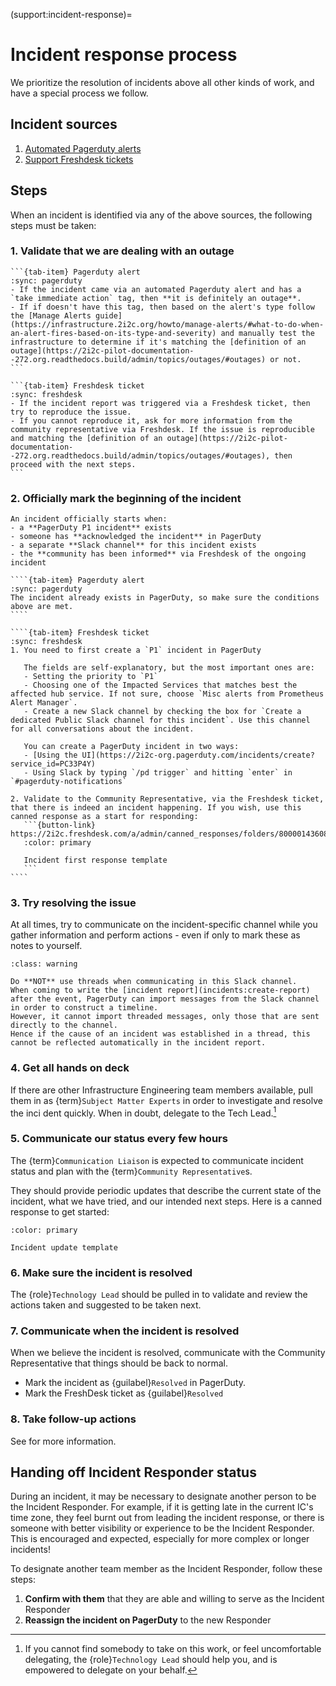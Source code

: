 (support:incident-response)=
# Incident response process

We prioritize the resolution of incidents above all other kinds of work, and have a special process we follow.

## Incident sources

1. [Automated Pagerduty alerts](https://infrastructure.2i2c.org/topic/monitoring-alerting/alerting)
2. [Support Freshdesk tickets](support:index)

## Steps
When an incident is identified via any of the above sources, the following steps must be taken:

### 1. Validate that we are dealing with an outage
   ````{tab-set}
   ```{tab-item} Pagerduty alert
   :sync: pagerduty
   - If the incident came via an automated Pagerduty alert and has a `take immediate action` tag, then **it is definitely an outage**.
   - If if doesn't have this tag, then based on the alert's type follow the [Manage Alerts guide](https://infrastructure.2i2c.org/howto/manage-alerts/#what-to-do-when-an-alert-fires-based-on-its-type-and-severity) and manually test the infrastructure to determine if it's matching the [definition of an outage](https://2i2c-pilot-documentation--272.org.readthedocs.build/admin/topics/outages/#outages) or not.
   ```

   ```{tab-item} Freshdesk ticket
   :sync: freshdesk
   - If the incident report was triggered via a Freshdesk ticket, then try to reproduce the issue.
   - If you cannot reproduce it, ask for more information from the community representative via Freshdesk. If the issue is reproducible and matching the [definition of an outage](https://2i2c-pilot-documentation--272.org.readthedocs.build/admin/topics/outages/#outages), then proceed with the next steps.
   ```
   ````

### 2. Officially mark the beginning of the incident
   ```{important}
   An incident officially starts when:
   - a **PagerDuty P1 incident** exists
   - someone has **acknowledged the incident** in PagerDuty
   - a separate **Slack channel** for this incident exists
   - the **community has been informed** via Freshdesk of the ongoing incident
   ```

   `````{tab-set}
   ````{tab-item} Pagerduty alert
   :sync: pagerduty
   The incident already exists in PagerDuty, so make sure the conditions above are met.
   ````

   ````{tab-item} Freshdesk ticket
   :sync: freshdesk
   1. You need to first create a `P1` incident in PagerDuty

      The fields are self-explanatory, but the most important ones are:
      - Setting the priority to `P1`
      - Choosing one of the Impacted Services that matches best the affected hub service. If not sure, choose `Misc alerts from Prometheus Alert Manager`.
      - Create a new Slack channel by checking the box for `Create a dedicated Public Slack channel for this incident`. Use this channel for all conversations about the incident.

      You can create a PagerDuty incident in two ways:
      - [Using the UI](https://2i2c-org.pagerduty.com/incidents/create?service_id=PC33P4Y)
      - Using Slack by typing `/pd trigger` and hitting `enter` in `#pagerduty-notifications`

   2. Validate to the Community Representative, via the Freshdesk ticket, that there is indeed an incident happening. If you wish, use this canned response as a start for responding:
      ```{button-link} https://2i2c.freshdesk.com/a/admin/canned_responses/folders/80000143608/responses/80000247490/edit
      :color: primary

      Incident first response template
      ```
   ````
   `````

### 3. Try resolving the issue
   At all times, try to communicate on the incident-specific channel while you gather information and perform actions - even if only to mark these as notes to yourself.

   ```{admonition} Do not use threaded Slack messages
   :class: warning

   Do **NOT** use threads when communicating in this Slack channel.
   When coming to write the [incident report](incidents:create-report) after the event, PagerDuty can import messages from the Slack channel in order to construct a timeline.
   However, it cannot import threaded messages, only those that are sent directly to the channel.
   Hence if the cause of an incident was established in a thread, this cannot be reflected automatically in the incident report.
   ```

### 4. Get all hands on deck
   If there are other Infrastructure Engineering team members available, pull them in as {term}`Subject Matter Experts` in order to investigate and resolve the inci
   dent quickly. When in doubt, delegate to the Tech Lead.[^note-on-delegation]

### 5. Communicate our status every few hours
   The {term}`Communication Liaison` is expected to communicate incident status and plan with the {term}`Community Representative`s.

   They should provide periodic updates that describe the current state of the incident, what we have tried, and our intended next steps. Here is a canned response to get started:

   ```{button-link} https://2i2c.freshdesk.com/a/admin/canned_responses/folders/80000143608/responses/80000247492/edit
   :color: primary

   Incident update template
   ```
### 6. Make sure the incident is resolved
   The {role}`Technology Lead` should be pulled in to validate and review the actions taken and suggested to be taken next.

### 7. Communicate when the incident is resolved
   When we believe the incident is resolved, communicate with the Community Representative that things should be back to normal.
   - Mark the incident as {guilabel}`Resolved` in PagerDuty.
   - Mark the FreshDesk ticket as {guilabel}`Resolved`

### 8. Take follow-up actions
   See [](incidents:after) for more information.

[^note-on-delegation]: If you cannot find somebody to take on this work, or feel uncomfortable delegating, the {role}`Technology Lead` should help you, and is empowered to delegate on your behalf.

## Handing off Incident Responder status

During an incident, it may be necessary to designate another person to be the Incident Responder.
For example, if it is getting late in the current IC's time zone, they feel burnt out from leading the incident response, or there is someone with better visibility or experience to be the Incident Responder.
This is encouraged and expected, especially for more complex or longer incidents!

To designate another team member as the Incident Responder, follow these steps:

1. **Confirm with them** that they are able and willing to serve as the Incident Responder
2. **Reassign the incident on PagerDuty** to the new Responder